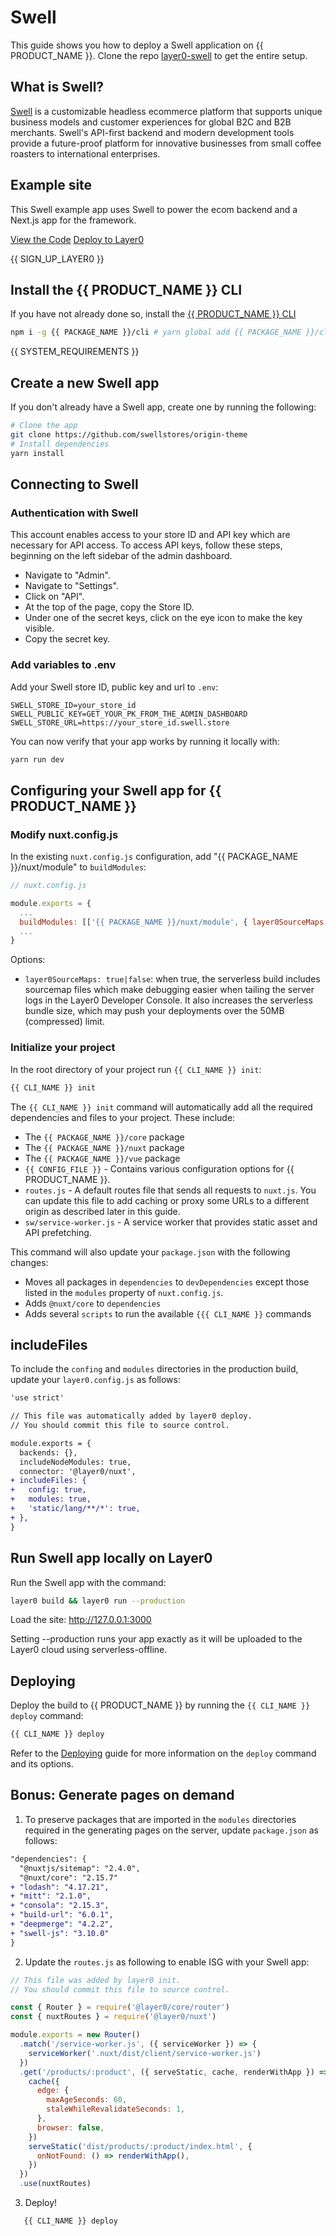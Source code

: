 # Swell

This guide shows you how to deploy a Swell application on {{ PRODUCT_NAME }}. Clone the repo [layer0-swell](https://github.com/layer0-docs/layer0-swell) to get the entire setup.

## What is Swell?

[Swell](https://www.swell.is/) is a customizable headless ecommerce platform that supports unique business models and customer experiences for global B2C and B2B merchants. Swell's API-first backend and modern development tools provide a future-proof platform for innovative businesses from small coffee roasters to international enterprises.

## Example site

This Swell example app uses Swell to power the ecom backend and a Next.js app for the framework.

[View the Code](https://github.com/layer0-docs/layer0-swell-example?button)
[Deploy to Layer0](https://app.layer0.co/deploy?button&deploy&repo=https%253A%252F%252Fgithub.com%252Flayer0-docs%252Flayer0-swell-example)

{{ SIGN_UP_LAYER0 }}

## Install the {{ PRODUCT_NAME }} CLI

If you have not already done so, install the [{{ PRODUCT_NAME }} CLI](cli)

```bash
npm i -g {{ PACKAGE_NAME }}/cli # yarn global add {{ PACKAGE_NAME }}/cli
```

{{ SYSTEM_REQUIREMENTS }}

## Create a new Swell app

If you don't already have a Swell app, create one by running the following:

```bash
# Clone the app
git clone https://github.com/swellstores/origin-theme
# Install dependencies
yarn install
```

## Connecting to Swell

### Authentication with Swell

This account enables access to your store ID and API key which are necessary for API access. To access API keys, follow these steps, beginning on the left sidebar of the admin dashboard.

- Navigate to "Admin".
- Navigate to "Settings".
- Click on "API".
- At the top of the page, copy the Store ID.
- Under one of the secret keys, click on the eye icon to make the key visible.
- Copy the secret key.

### Add variables to .env

Add your Swell store ID, public key and url to `.env`:

```
SWELL_STORE_ID=your_store_id
SWELL_PUBLIC_KEY=GET_YOUR_PK_FROM_THE_ADMIN_DASHBOARD
SWELL_STORE_URL=https://your_store_id.swell.store
```

You can now verify that your app works by running it locally with:

```bash
yarn run dev
```

## Configuring your Swell app for {{ PRODUCT_NAME }}

### Modify nuxt.config.js

In the existing `nuxt.config.js` configuration, add "{{ PACKAGE_NAME }}/nuxt/module" to `buildModules`:

```js
// nuxt.config.js

module.exports = {
  ...
  buildModules: [['{{ PACKAGE_NAME }}/nuxt/module', { layer0SourceMaps: true }]],
  ...
}
```

Options:

- `layer0SourceMaps: true|false`: when true, the serverless build includes sourcemap files which make debugging easier when tailing the server logs in the Layer0 Developer Console. It also increases the serverless bundle size, which may push your deployments over the 50MB (compressed) limit.

### Initialize your project

In the root directory of your project run `{{ CLI_NAME }} init`:

```bash
{{ CLI_NAME }} init
```

The `{{ CLI_NAME }} init` command will automatically add all the required dependencies and files to your project. These include:

- The `{{ PACKAGE_NAME }}/core` package
- The `{{ PACKAGE_NAME }}/nuxt` package
- The `{{ PACKAGE_NAME }}/vue` package
- `{{ CONFIG_FILE }}` - Contains various configuration options for {{ PRODUCT_NAME }}.
- `routes.js` - A default routes file that sends all requests to `nuxt.js`. You can update this file to add caching or proxy some URLs to a different origin as described later in this guide.
- `sw/service-worker.js` - A service worker that provides static asset and API prefetching.

This command will also update your `package.json` with the following changes:

- Moves all packages in `dependencies` to `devDependencies` except those listed in the `modules` property of `nuxt.config.js`.
- Adds `@nuxt/core` to `dependencies`
- Adds several `scripts` to run the available `{{{ CLI_NAME }}` commands

## includeFiles

To include the `confing` and `modules` directories in the production build, update your `layer0.config.js` as follows:

```diff
'use strict'

// This file was automatically added by layer0 deploy.
// You should commit this file to source control.

module.exports = {
  backends: {},
  includeNodeModules: true,
  connector: '@layer0/nuxt',
+ includeFiles: {
+   config: true,
+   modules: true,
+   'static/lang/**/*': true,
+ },
}

```

## Run Swell app locally on Layer0

Run the Swell app with the command:

```bash
layer0 build && layer0 run --production
```

Load the site: http://127.0.0.1:3000

Setting --production runs your app exactly as it will be uploaded to the Layer0 cloud using serverless-offline.

## Deploying

Deploy the build to {{ PRODUCT_NAME }} by running the `{{ CLI_NAME }} deploy` command:

```bash
{{ CLI_NAME }} deploy
```

Refer to the [Deploying](deploying) guide for more information on the `deploy` command and its options.

## Bonus: Generate pages on demand

1. To preserve packages that are imported in the `modules` directories required in the generating pages on the server, update `package.json` as follows:

```diff
"dependencies": {
  "@nuxtjs/sitemap": "2.4.0",
  "@nuxt/core": "2.15.7"
+ "lodash": "4.17.21",
+ "mitt": "2.1.0",
+ "consola": "2.15.3",
+ "build-url": "6.0.1",
+ "deepmerge": "4.2.2",
+ "swell-js": "3.10.0"
}
```

2. Update the `routes.js` as following to enable ISG with your Swell app:

```js
// This file was added by layer0 init.
// You should commit this file to source control.

const { Router } = require('@layer0/core/router')
const { nuxtRoutes } = require('@layer0/nuxt')

module.exports = new Router()
  .match('/service-worker.js', ({ serviceWorker }) => {
    serviceWorker('.nuxt/dist/client/service-worker.js')
  })
  .get('/products/:product', ({ serveStatic, cache, renderWithApp }) => {
    cache({
      edge: {
        maxAgeSeconds: 60,
        staleWhileRevalidateSeconds: 1,
      },
      browser: false,
    })
    serveStatic('dist/products/:product/index.html', {
      onNotFound: () => renderWithApp(),
    })
  })
  .use(nuxtRoutes)
```

3. Deploy!

```bash
   {{ CLI_NAME }} deploy
```
